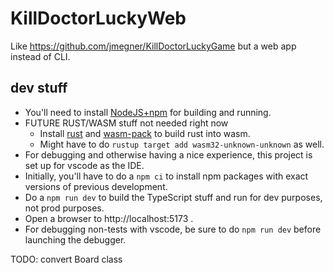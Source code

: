 # KillDoctorLuckyWeb
Like https://github.com/jmegner/KillDoctorLuckyGame but a web app instead of CLI.

## dev stuff

- You'll need to install [NodeJS+npm](https://nodejs.org/en/) for building and running.
- FUTURE RUST/WASM stuff not needed right now
  - Install [rust](https://www.rust-lang.org/tools/install) and [wasm-pack](https://rustwasm.github.io/wasm-pack/installer/) to build rust into wasm.
  - Might have to do `rustup target add wasm32-unknown-unknown` as well.
- For debugging and otherwise having a nice experience, this project is set up for vscode as the IDE.
- Initially, you'll have to do a `npm ci` to install npm packages with exact versions of previous development.
- Do a `npm run dev` to build the TypeScript stuff and run for dev purposes, not prod purposes.
- Open a browser to http://localhost:5173 .
- For debugging non-tests with vscode, be sure to do `npm run dev` before launching the debugger.

TODO: convert Board class